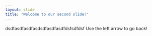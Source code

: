 ```yaml
---
layout: slide
title: "Welcome to our second slide!"
---
```

dsdfasdfasdfasdsdfasdfasdfdsfsdfdsf
Use the left arrow to go back!
